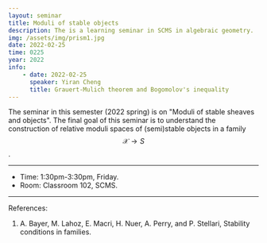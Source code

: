 ```yaml
---
layout: seminar 
title: Moduli of stable objects
description: The is a learning seminar in SCMS in algebraic geometry.
img: /assets/img/prism1.jpg
date: 2022-02-25
time: 0225
year: 2022
info:
    - date: 2022-02-25
      speaker: Yiran Cheng      
      title: Grauert-Mulich theorem and Bogomolov's inequality
---
```


The seminar in this semester (2022 spring) is on "Moduli of stable sheaves and objects". The final goal of this seminar is to understand the construction of relative moduli spaces of (semi)stable objects in a family $$\mathcal{X} \to S$$.

---

* Time: 1:30pm-3:30pm, Friday.
* Room: Classroom 102, SCMS.

--- 
References: 
1. A. Bayer, M. Lahoz, E. Macri, H. Nuer, A. Perry, and P. Stellari, Stability conditions in families.
